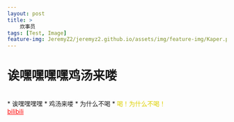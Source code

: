 ```yaml
---
layout: post
title: >
    炊事员
tags: [Test, Image]
feature-img: JeremyZ2/jeremyz2.github.io/assets/img/feature-img/Kaper.png
---
```

# 诶嘿嘿嘿嘿鸡汤来喽
<br>
* 诶嘿嘿嘿嘿
* 鸡汤来喽
* 为什么不喝
* <font color = "#ddd000">喝！为什么不喝！
<br>
<a style = 'color:red' href = 'https://www.bilibili.com/video/BV1L34y117pq?spm_id_from=333.337.search-card.all.click&vd_source=4fbf1fb1c283df095e78a8186d103515'> bilibili </a>


